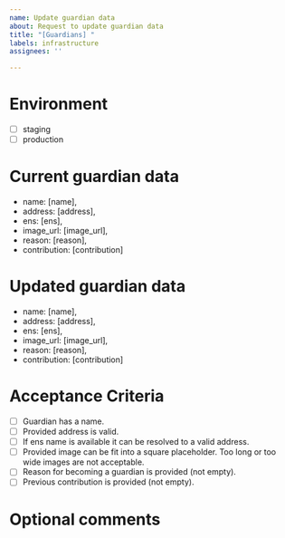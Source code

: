 ```yaml
---
name: Update guardian data
about: Request to update guardian data
title: "[Guardians] "
labels: infrastructure
assignees: ''

---
```


# Environment
-[ ] staging
-[ ] production

# Current guardian data
- name: [name],
- address: [address],
- ens: [ens],
- image_url: [image_url],
- reason: [reason],
- contribution: [contribution]

# Updated guardian data
- name: [name],
- address: [address],
- ens: [ens],
- image_url: [image_url],
- reason: [reason],
- contribution: [contribution]

# Acceptance Criteria

-[ ] Guardian has a name.
-[ ] Provided address is valid.
-[ ] If ens name is available it can be resolved to a valid address.
-[ ] Provided image can be fit into a square placeholder. Too long or too wide images are not acceptable.
-[ ] Reason for becoming a guardian is provided (not empty). 
-[ ] Previous contribution is provided (not empty).

# Optional comments
